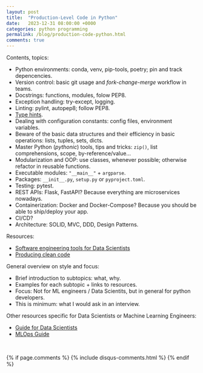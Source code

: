 ```yaml
---
layout: post
title:  "Production-Level Code in Python"
date:   2023-12-31 08:00:00 +0000
categories: python programming
permalink: /blog/production-code-python.html
comments: true
---
```


Contents, topics:

- Python environments: conda, venv, pip-tools, poetry; pin and track depencencies.
- Version control: basic git usage and *fork-change-merge* workflow in teams.
- Docstrings: functions, modules, folow PEP8.
- Exception handling: try-except, logging.
- Linting: pylint, autopep8; follow PEP8.
- [Type hints](https://docs.python.org/3/library/typing.html).
- Dealing with configuration constants: config files, environment variables.
- Beware of the basic data structures and their efficiency in basic operations: lists, tuples, sets, dicts.
- Master Python (*pythonic*) tools, tips and tricks: `zip()`, list comprehensions, scope, by-reference/value...
- Modularization and OOP: use classes, whenever possible; otherwise refactor in reusable functions.
- Executable modules: `"__main__"` + `argparse`.
- Packages: `__init__.py`, `setup.py` or `pyproject.toml`.
- Testing: pytest.
- REST APIs: Flask, FastAPI? Because everything are microservices nowadays.
- Containerization: Docker and Docker-Compose? Because you should be able to ship/deploy your app.
- CI/CD?
- Architecture: SOLID, MVC, DDD, Design Patterns.

Resources:

- [Software engineering tools for Data Scientists](https://github.com/mxagar/data_science_udacity/blob/main/02_SoftwareEngineering/DSND_SWEngineering.md)
- [Producing clean code](https://github.com/mxagar/mlops_udacity/blob/main/01_Clean_Code/MLOpsND_CleanCode.md)

General overview on style and focus:

- Brief introduction to subtopics: what, why.
- Examples for each subtopic + links to resources.
- Focus: Not for ML engineers / Data Scientits, but in general for python developers.
- This is minimum: what I would ask in an interview.

Other resources specific for Data Scientists or Machine Learning Engineers:

- [Guide for Data Scientists](https://github.com/mxagar/data_science_udacity)
- [MLOps Guide](https://github.com/mxagar/mlops_udacity)

<br>

{% if page.comments %} 
{% include disqus-comments.html %}
{% endif %}